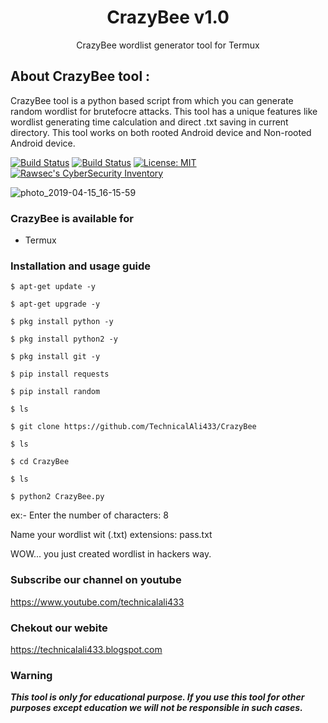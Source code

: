 # <h1 align="center">CrazyBee v1.0</h1>
<p align="center">
      CrazyBee wordlist generator tool for Termux 
</p>

## About CrazyBee tool :

CrazyBee tool is a python based script from which you can generate random wordlist for brutefocre attacks. This tool has a unique features like wordlist generating time calculation and direct .txt saving in current directory. This tool works on both rooted Android device and Non-rooted Android device.

[![Build Status](https://img.shields.io/github/stars/noob-hackers/ipdrone.svg)](https://github.com/noob-hackers/ipdrone)
[![Build Status](https://img.shields.io/github/forks/noob-hackers/ipdrone.svg)](https://github.com/noob-hackers/ipdrone)
[![License: MIT](https://img.shields.io/github/license/noob-hackers/ipdrone.svg)](https://github.com/noob-hackers/ipdrone)
[![Rawsec's CyberSecurity Inventory](https://inventory.rawsec.ml/img/badges/Rawsec-inventoried-FF5050_flat.svg)](https://inventory.rawsec.ml/tools.html#p-gen)

![photo_2019-04-15_16-15-59](https://1.bp.blogspot.com/-hhB8S5fqhyw/Xeooev2JPSI/AAAAAAAAATY/EPoB589-D-ADGrollhWPR-mqzNcncgfMQCLcBGAsYHQ/s1600/IMG_20191206_150427.png)

### CrazyBee is available for

* Termux

### Installation and usage guide
```
$ apt-get update -y
```
```
$ apt-get upgrade -y
```
```
$ pkg install python -y 
```
```
$ pkg install python2 -y
```
```
$ pkg install git -y
```
```
$ pip install requests
```
```
$ pip install random
```
```
$ ls
```
```
$ git clone https://github.com/TechnicalAli433/CrazyBee
```
```
$ ls
```
```
$ cd CrazyBee
```
```
$ ls
```
```
$ python2 CrazyBee.py
```
ex:- Enter the number of characters: 8

Name your wordlist wit (.txt) extensions: pass.txt

WOW... you just created wordlist in hackers way.

### Subscribe our channel on youtube
https://www.youtube.com/technicalali433

### Chekout our webite 
https://technicalali433.blogspot.com
     
### Warning

***This tool is only for educational purpose. If you use this tool for other purposes except education we will not be responsible in such cases.***
